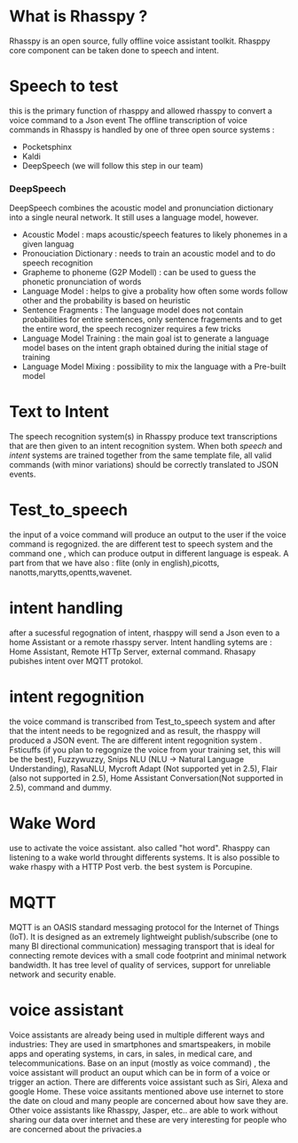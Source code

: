 # What is Rhasspy ?
Rhasspy is an open source, fully offline voice assistant toolkit.
Rhasppy core component can be taken done to speech and intent.
# Speech to test
this is the primary function of rhasppy and allowed rhasspy to convert a voice command to a Json event
The offline transcription of voice commands in Rhasspy is handled by one of three open source systems :

- Pocketsphinx
- Kaldi
- DeepSpeech (we will follow this step in our team)

### DeepSpeech
DeepSpeech combines the acoustic model and pronunciation dictionary into a single neural network. It still uses a language model, however.
- Acoustic Model : maps acoustic/speech features to likely phonemes in a given languag
- Pronouciation Dictionary : needs to train an acoustic model and to do speech recognition
- Grapheme to phoneme (G2P Modell) : can be used to guess the phonetic pronunciation of words
- Language Model : helps to give a probality how often some words follow other and the probability is based on heuristic
- Sentence Fragments : The language model does not contain probabilities for entire sentences, only sentence fragements and to get the entire word, the speech recognizer requires a few tricks
- Language Model Training : the main goal ist to generate a language model bases on the intent graph obtained during the initial stage of training
- Language Model Mixing : possibility to mix the language  with a Pre-built model
 

# Text to Intent
The speech recognition system(s) in Rhasspy produce text transcriptions that are then given to an intent recognition system. When both *speech* and *intent* systems are trained together from the same template file, all valid commands (with minor variations) should be correctly translated to JSON events.


# Test_to_speech
the input of a voice command will produce an output to the user if the voice command is regognized.
the are different test to speech system and the command one , which can produce output in  different language is espeak. A part from that we have also : flite (only in english),picotts, nanotts,marytts,opentts,wavenet.

# intent handling
after a sucessful regognation of intent, rhasppy will send a Json even to a home Assistant or  a remote rhasspy server.
Intent handling sytems are : Home Assistant, Remote HTTp Server, external command. Rhasapy pubishes intent over MQTT protokol.

# intent regognition

the voice command is transcribed from Test_to_speech system and after that the intent needs to be regognized and as result, the rhasppy will produced a JSON event. The are different intent regognition system .
Fsticuffs (if you plan  to regognize the voice from your training set, this will be the best), Fuzzywuzzy, Snips NLU (NLU -> Natural Language Understanding), RasaNLU, Mycroft Adapt (Not supported yet in 2.5), Flair (also not supported in 2.5), Home Assistant Conversation(Not supported in 2.5), command and dummy.

# Wake Word
use to activate the voice assistant. also called "hot word".
Rhasppy can listening to a wake world throught differents systems. It is also possible to wake rhaspy with a HTTP Post verb. the best system is Porcupine.

# MQTT
MQTT is an OASIS standard messaging protocol for the Internet of Things (IoT). It is designed as an extremely lightweight publish/subscribe (one to many BI directional communication) messaging transport that is ideal for connecting remote devices with a small code footprint and minimal network bandwidth. It has tree level of quality of services, support for unreliable network and security enable.

# voice assistant

Voice assistants are already being used in multiple different ways and industries: They are used in smartphones and smartspeakers, in mobile apps and operating systems, in cars, in sales, in medical care, and telecommunications.
Base on an input (mostly as voice command) , the voice assistant will product an ouput which can be in form of a voice or trigger an action.
There are differents voice assistant such as Siri, Alexa and google Home.
These voice assitants mentioned above  use internet to store the date on cloud and many  people are concerned about how save they are. 
Other voice assistants like Rhasspy, Jasper, etc.. are able to work without sharing our data over internet and these are very interesting for people who are concerned about the privacies.a
